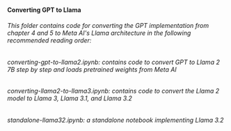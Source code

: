 #### Converting GPT to Llama

###### This folder contains code for converting the GPT implementation from chapter 4 and 5 to Meta AI's Llama architecture in the following recommended reading order:

###### converting-gpt-to-llama2.ipynb: contains code to convert GPT to Llama 2 7B step by step and loads pretrained weights from Meta AI
###### converting-llama2-to-llama3.ipynb: contains code to convert the Llama 2 model to Llama 3, Llama 3.1, and Llama 3.2
###### standalone-llama32.ipynb: a standalone notebook implementing Llama 3.2